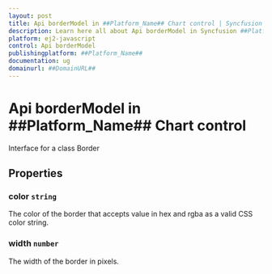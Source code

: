 ```yaml
---
layout: post
title: Api borderModel in ##Platform_Name## Chart control | Syncfusion
description: Learn here all about Api borderModel in Syncfusion ##Platform_Name## Chart control of Syncfusion Essential JS 2 and more.
platform: ej2-javascript
control: Api borderModel 
publishingplatform: ##Platform_Name##
documentation: ug
domainurl: ##DomainURL##
---
```


# Api borderModel in ##Platform_Name## Chart control

Interface for a class Border

## Properties

### color `string`

The color of the border that accepts value in hex and rgba as a valid CSS color string.

### width `number`

The width of the border in pixels.
